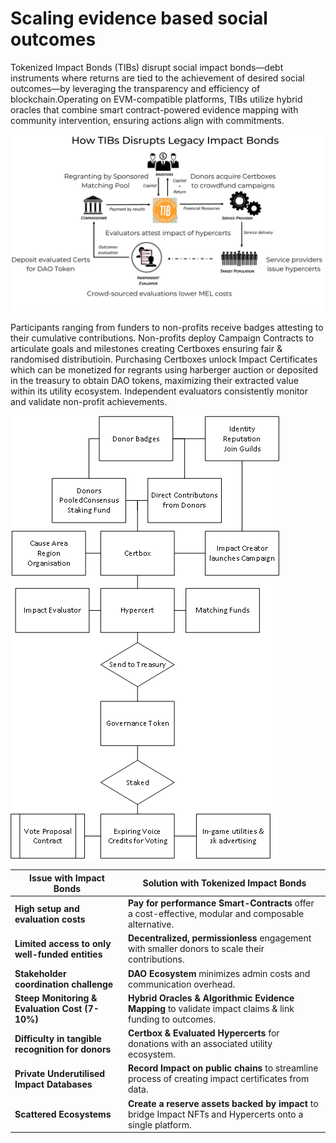 # Scaling evidence based social outcomes

Tokenized Impact Bonds (TIBs) disrupt social impact bonds—debt instruments where returns are tied to the achievement of desired social outcomes—by leveraging the transparency and efficiency of blockchain.Operating on EVM-compatible platforms, TIBs utilize hybrid oracles that combine smart contract-powered evidence mapping with community intervention, ensuring actions align with commitments.

![Comparison View](https://github.com/hodlerfolyf/TIBs/raw/main/images/Comparsion%20View.png)

Participants ranging from funders to non-profits receive badges attesting to their cumulative contributions. Non-profits deploy Campaign Contracts to articulate goals and milestones creating Certboxes ensuring fair & randomised distributioin. Purchasing Certboxes unlock Impact Certificates which can be monetized for regrants using harberger auction or deposited in the treasury to obtain DAO tokens, maximizing their extracted value within its utility ecosystem. Independent evaluators consistently monitor and validate non-profit achievements.

![Overview](https://github.com/hodlerfolyf/TIBs/raw/main/images/Overview.png)

| **Issue with Impact Bonds** | **Solution with Tokenized Impact Bonds** |
|-----------------------------|-----------------------------------------|
| **High setup and evaluation costs** | **Pay for performance Smart-Contracts** offer a cost-effective, modular and composable alternative.
| **Limited access to only well-funded entities** | **Decentralized, permissionless** engagement with smaller donors to scale their contributions. |
| **Stakeholder coordination challenge** | **DAO Ecosystem** minimizes admin costs and communication overhead. |
| **Steep Monitoring & Evaluation Cost (7-10%)** | **Hybrid Oracles & Algorithmic Evidence Mapping** to validate impact claims & link funding to outcomes. |
| **Difficulty in tangible recognition for donors** | **Certbox & Evaluated Hypercerts** for donations with an associated utility ecosystem. |
| **Private Underutilised Impact Databases** | **Record Impact on public chains** to streamline process of creating impact certificates from data. |
| **Scattered Ecosystems** | **Create a reserve assets backed by impact** to bridge Impact NFTs and Hypercerts onto a single platform. |
